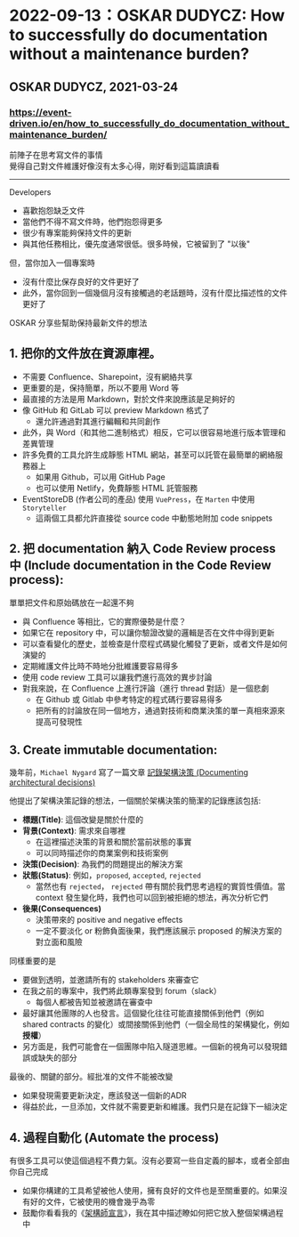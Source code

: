 # 2022-09-13：OSKAR DUDYCZ: How to successfully do documentation without a maintenance burden?
## OSKAR DUDYCZ, 2021-03-24
### https://event-driven.io/en/how_to_successfully_do_documentation_without_maintenance_burden/

前陣子在思考寫文件的事情  
覺得自己對文件維護好像沒有太多心得，剛好看到這篇讀讀看  

------------------------------------

Developers
- 喜歡抱怨缺乏文件
- 當他們不得不寫文件時，他們抱怨得更多
- 很少有專案能夠保持文件的更新
- 與其他任務相比，優先度通常很低。很多時候，它被留到了 "以後"

但，當你加入一個專案時
- 沒有什麼比保存良好的文件更好了
- 此外，當你回到一個幾個月沒有接觸過的老話題時，沒有什麼比描述性的文件更好了



OSKAR 分享些幫助保持最新文件的想法

## 1. 把你的文件放在資源庫裡。
- 不需要 Confluence、Sharepoint，沒有網絡共享
- 更重要的是，保持簡單，所以不要用 Word 等
- 最直接的方法是用 Markdown，對於文件來說應該是足夠好的
- 像 GitHub 和 GitLab 可以 preview Markdown 格式了
  - 還允許通過對其進行編輯和共同創作
- 此外，與 Word（和其他二進制格式）相反，它可以很容易地進行版本管理和差異管理
- 許多免費的工具允許生成靜態 HTML 網站，甚至可以託管在最簡單的網絡服務器上
  - 如果用 Github，可以用 GitHub Page
  - 也可以使用 Netlify，免費靜態 HTML 託管服務
- EventStoreDB (作者公司的產品) 使用 `VuePress`，在 `Marten` 中使用 `Storyteller`
  - 這兩個工具都允許直接從 source code 中動態地附加 code snippets

## 2. 把 documentation 納入 Code Review process 中 (Include documentation in the Code Review process): 
單單把文件和原始碼放在一起還不夠
- 與 Confluence 等相比，它的實際優勢是什麼？
- 如果它在 repository 中，可以讓你驗證改變的邏輯是否在文件中得到更新
- 可以查看變化的歷史，並檢查是什麼程式碼變化觸發了更新，或者文件是如何演變的
- 定期維護文件比時不時地分批維護要容易得多
- 使用 code review 工具可以讓我們進行高效的異步討論
- 對我來說，在 Confluence 上進行評論（進行 thread 對話）是一個悲劇
  - 在 Github 或 Gitlab 中參考特定的程式碼行要容易得多
  - 把所有的討論放在同一個地方，通過對技術和商業決策的單一真相來源來提高可發現性

## 3. Create immutable documentation:
幾年前，`Michael Nygard` 寫了一篇文章 [記錄架構決策 (Documenting architectural decisions)](https://cognitect.com/blog/2011/11/15/documenting-architecture-decisions)  

他提出了架構決策記錄的想法，一個關於架構決策的簡潔的記錄應該包括:

- **標題(Title)**: 這個改變是關於什麼的
- **背景(Context)**: 需求來自哪裡
  - 在這裡描述決策的背景和關於當前狀態的事實
  - 可以同時描述你的商業案例和技術案例
- **決策(Decision)**: 為我們的問題提出的解決方案
- **狀態(Status)**: 例如，`proposed`, `accepted`, `rejected`
  - 當然也有 `rejected`， `rejected` 帶有關於我們思考過程的實質性價值。當 context 發生變化時，我們也可以回到被拒絕的想法，再次分析它們
- **後果(Consequences)**
  - 決策帶來的 positive and negative effects
  - 一定不要淡化 or 粉飾負面後果，我們應該展示 proposed 的解決方案的對立面和風險

同樣重要的是
- 要做到透明，並邀請所有的 stakeholders 來審查它
- 在我之前的專案中，我們將此類專案發到 forum（slack）
  - 每個人都被告知並被邀請在審查中
- 最好讓其他團隊的人也發言。這個變化往往可能直接關係到他們（例如 shared contracts 的變化）或間接關係到他們（一個全局性的架構變化，例如**授權**）
- 另方面是，我們可能會在一個團隊中陷入隧道思維。一個新的視角可以發現錯誤或缺失的部分

最後的、關鍵的部分。經批准的文件不能被改變
- 如果發現需要更新決定，應該發送一個新的ADR
- 得益於此，一旦添加，文件就不需要更新和維護。我們只是在記錄下一組決定

## 4. 過程自動化 (Automate the process)
有很多工具可以使這個過程不費力氣。沒有必要寫一些自定義的腳本，或者全部由你自己完成
- 如果你構建的工具希望被他人使用，擁有良好的文件也是至關重要的。如果沒有好的文件，它被使用的機會幾乎為零
- 鼓勵你看看我的《[架構師宣言](https://cognitect.com/blog/2011/11/15/documenting-architecture-decisions)》，我在其中描述瞭如何把它放入整個架構過程中


